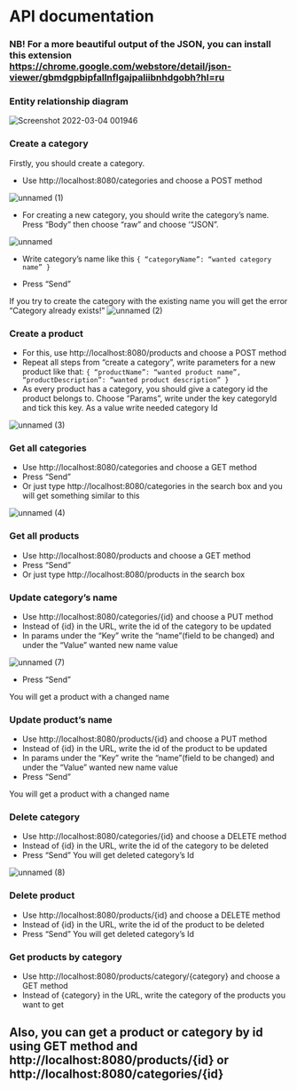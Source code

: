 # API documentation


### NB! For a more beautiful output of the JSON, you can install this extension https://chrome.google.com/webstore/detail/json-viewer/gbmdgpbipfallnflgajpaliibnhdgobh?hl=ru

### Entity relationship diagram

![Screenshot 2022-03-04 001946](https://user-images.githubusercontent.com/73361292/156662675-3cc1f06a-e367-4673-9025-c579bf7cd5d0.png)



### Create a category
Firstly, you should create a category.

- Use http://localhost:8080/categories  and choose a POST method

![unnamed (1)](https://user-images.githubusercontent.com/73361292/156654179-32841d71-93aa-43e3-9eb5-f463d8487118.png)

- For creating a new category, you should write the category’s name. Press “Body” then choose “raw” and choose ‘“JSON”.

![unnamed](https://user-images.githubusercontent.com/73361292/156654271-fa11e09e-91fa-4969-9723-9d4be4271f56.png)

- Write category’s name like this 
`{
“categoryName”: “wanted category name”
}`

- Press “Send”

If you try to create the category with the existing name you will get the error “Category already exists!”
![unnamed (2)](https://user-images.githubusercontent.com/73361292/156654375-3e962f06-0e30-4260-b73a-7d8c51a60bce.png)

### Create a product
- For this, use http://localhost:8080/products and choose a POST method
- Repeat all steps from “create a category”, write parameters for a new product like that:
`{
“productName”: “wanted product name”,
“productDescription”: “wanted product description”
}`
- As every product has a category, you should give a category id the product belongs to. Choose “Params”, write under the key categoryId and tick this key. As a value write needed category Id

![unnamed (3)](https://user-images.githubusercontent.com/73361292/156654455-a36b0772-b5cf-433b-bea9-0bd9f3267590.png)




### Get all categories
- Use http://localhost:8080/categories and choose a GET method
- Press “Send”
- Or just type  http://localhost:8080/categories in the search box and you will get something similar to this

![unnamed (4)](https://user-images.githubusercontent.com/73361292/156654581-622b976a-00f5-44ec-abe9-a0bf6419d3b6.png)



### Get all products
- Use http://localhost:8080/products and choose a GET method
- Press “Send”
- Or just type  http://localhost:8080/products in the search box



### Update category’s name
- Use http://localhost:8080/categories/{id} and choose a PUT method
- Instead of {id} in the URL, write the id of the category to be updated
- In params under the “Key” write the “name”(field to be changed) and under the “Value” wanted new name value

![unnamed (7)](https://user-images.githubusercontent.com/73361292/156654760-ce325645-3495-4eec-9b54-34c09bc2edde.png)
- Press “Send”

You will get a product with a changed name


### Update product’s name

- Use http://localhost:8080/products/{id} and choose a PUT method
- Instead of {id} in the URL, write the id of the product to be updated
- In params under the “Key” write the “name”(field to be changed) and under the “Value” wanted new name value
- Press “Send”

You will get a product with a changed name


### Delete category
- Use http://localhost:8080/categories/{id} and choose a DELETE method
- Instead of {id} in the URL, write the id of the category to be deleted
- Press “Send”
You will get deleted category’s Id

![unnamed (8)](https://user-images.githubusercontent.com/73361292/156654763-fcfef683-eb60-4c2b-9939-99bf05c09aa2.png)


### Delete product
- Use http://localhost:8080/products/{id} and choose a DELETE method
- Instead of {id} in the URL, write the id of the product to be deleted
- Press “Send”
You will get deleted category’s Id

### Get products by category
- Use http://localhost:8080/products/category/{category} and choose a GET method
- Instead of {category} in the URL, write the category of the products you want to get

## Also, you can get a product or category by id using GET method and http://localhost:8080/products/{id} or http://localhost:8080/categories/{id}
